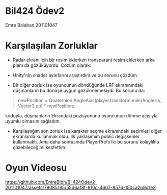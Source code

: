 # Bil424 Ödev2
 Emre Balaban 201101047
# Karşılaşılan Zorluklar
- Radar ekranı için bir resim eklerken transparant resim eklerken arka planı da gözüküyordu. Çözüm olarak:
- Unity'nin shader ayarlarını araştırdım ve bu sorunu çözdüm

- Bir diğer zorluk ise oyuncunun döndüğünde LRF ekranınındaki düşmanların bu dönüşe uygun gözükmemesiydi. Bu sorunu da:
 > newPosition = Quaternion.AngleAxis(player.transform.eulerAngles.y, Vector3.up) * newPosition;
>
 koduyla, düşmanların Ekrandaki pozisyonunu oyuncunun dönme açısıyla uyumlu olmasını sağladım.
 
- Karşılaştığım son zorluk ise karakter seçme ekranındaki seçimleri diğer ekranlarda kullanmak oldu. İlk yaklaşımım public değişkenler kullanmaktı.
  Ama daha sonrasında PlayerPrefs ile bu sorunu kolaylıkla çözebileceğimi keşfettim.

  
# Oyun Videosu
https://github.com/EmreBlbn/Bil424Odev2-201101047/assets/78085195/55d6af8f-810c-4607-8576-150ca2b9d1e3

